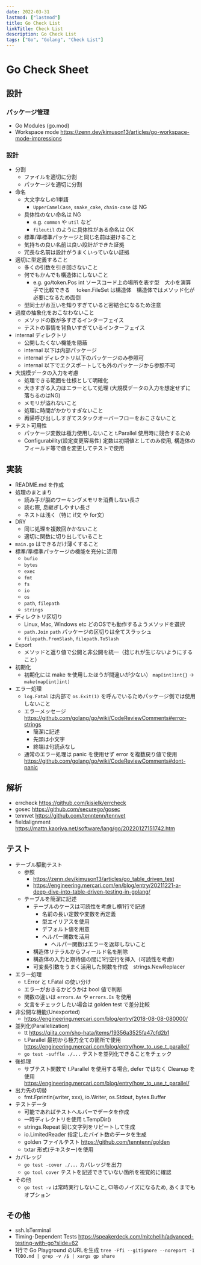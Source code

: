 ```yaml
---
date: 2022-03-31
lastmod: ["lastmod"]
title: Go Check List
linkTitle: Check List
description: Go Check List
tags: ["Go", "Golang", "Check List"]
---
```


# Go Check Sheet

## 設計
### パッケージ管理
- Go Modules (go.mod)
- Workspace mode https://zenn.dev/kimuson13/articles/go-workspace-mode-impressions

### 設計
- 分割
  - ファイルを適切に分割
  - パッケージを適切に分割
- 命名
  - 大文字なしの1単語
    - `UpperCamelCase`, `snake_cake`, `chain-case` は NG
  - 具体性のない命名は NG
    - e.g. `common` や `util` など
    - `fileutil` のように具体性がある命名は OK
  - 標準/準標準パッケージと同じ名前は避けること
  - 気持ちの良い名前は良い設計ができた証拠
  - 冗長な名前は設計がうまくいっていない証拠
- 適切に型定義すること
  - 多くの引数を引き回さないこと
  - 何でもかんでも構造体にしないこと
    - e.g. go/token.Pos int ソースコード上の場所を表す型　大小を演算子で比較できる
    　token.FileSet は構造体　構造体ではメソッド化が必要になるため面倒
  - 型同士がお互いを知りすぎていると密結合になるため注意
- 過度の抽象化をおこなわないこと
  - メソッドの数が多すぎるインターフェイス
  - テストの事情を背負いすぎているインターフェイス
- internal ディレクトリ
  - 公開したくない機能を隠蔽
  - internal 以下は内部パッケージ
  - internal ディレクトリ以下のパッケージのみ参照可
  - internal 以下でエクスポートしても外のパッケージから参照不可
- 大規模データの入力を考慮
  - 処理できる範囲を仕様として明確化
  - 大きすぎる入力はエラーとして処理 (大規模データの入力を想定せずに落ちるのはNG)
  - メモリが溢れないこと
  - 処理に時間がかかりすぎないこと
  - 再帰呼び出ししすぎてスタックオーバーフローをおこさないこと
- テスト可用性
  - パッケージ変数は極力使用しないこと t.Parallel 使用時に競合するため
  - Configurability(設定変更容易性) 定数は初期値としてのみ使用, 構造体のフィールド等で値を変更してテストで使用

## 実装
- README.md を作成
- 処理のまとまり
  - 読み手が脳のワーキングメモリを消費しない長さ
  - 読む際, 息継ぎしやすい長さ
  - ネストは浅く（特に if文 や for文）
- DRY
  - 同じ処理を複数回かかないこと
  - 適切に関数に切り出していること
- `main.go` はできるだけ薄くすること
- 標準/準標準パッケージの機能を充分に活用
  - `bufio`
  - `bytes`
  - `exec`
  - `fmt`
  - `fs`
  - `io`
  - `os`
  - `path`, `filepath`
  - `strings`
- ディレクトリ区切り
  - Linux, Mac, Windows etc どのOSでも動作するようメソッドを選択
  - `path.Join` `path` パッケージの区切りは全てスラッシュ
  - `filepath.FromSlash`, `filepath.ToSlash`
- Export
  - メソッドと返り値で公開と非公開を統一（捻じれが生じないようにすること）
- 初期化
  - 初期化には make を使用したほうが間違いが少ない）
    `map[int]int{}` -> `make(map[int]int)`
- エラー処理
  - `log.Fatal` は内部で `os.Exit(1)` を呼んでいるためパッケージ側では使用しないこと
  - エラーメッセージ https://github.com/golang/go/wiki/CodeReviewComments#error-strings
    - 簡潔に記述
    - 先頭は小文字
    - 終端は句読点なし
  - 通常のエラー処理は panic を使用せず error を複数戻り値で使用　https://github.com/golang/go/wiki/CodeReviewComments#dont-panic

## 解析
- errcheck https://github.com/kisielk/errcheck
- gosec https://github.com/securego/gosec
- tennvet https://github.com/tenntenn/tennvet
- fieldalignment https://mattn.kaoriya.net/software/lang/go/20220127151742.htm

## テスト
- テーブル駆動テスト
  - 参照
    - https://zenn.dev/kimuson13/articles/go_table_driven_test
    - https://engineering.mercari.com/en/blog/entry/20211221-a-deep-dive-into-table-driven-testing-in-golang/
  - テーブルを簡潔に記述
    - テーブルのケースは可読性を考慮し横1行で記述
      - 名前の長い定数や変数を再定義
      - 型エイリアスを使用
      - デフォルト値を用意
      - ヘルパー関数を活用
        - ヘルパー関数はエラーを返却しないこと
    - 構造体リテラルからフィールド名を削除
    - 構造体の入力と期待値の間に1行空行を挿入（可読性を考慮）
    - 可変長引数をうまく活用した関数を作成　strings.NewReplacer
- エラー処理
  - t.Error と t.Fatal の使い分け
  - エラーがおきるかどうかは bool 値で判断
  - 関数の違いは `errors.As` や `errors.Is` を使用
  - 文言をチェックしたい場合は golden test で差分比較
- 非公開な機能(Unexported)
  - https://engineering.mercari.com/blog/entry/2018-08-08-080000/
- 並列化(Parallelization)
  - tt https://qiita.com/sho-hata/items/19356a3525fa47cfd2b1
  - t.Parallel 最初から極力全ての箇所で使用 https://engineering.mercari.com/blog/entry/how_to_use_t_parallel/
  - `go test -suffle ./...` テストを並列化できることをチェック
- 後処理
  - サブテスト関数で t.Parallel を使用する場合, defer ではなく Cleanup を使用 https://engineering.mercari.com/blog/entry/how_to_use_t_parallel/
- 出力先の切替
  - fmt.Fprintln(writer, xxx), io.Writer, os.Stdout, bytes.Buffer
- テストデータ
  - 可能であればテストヘルパーでデータを作成
  - 一時ディレクトリを使用 t.TempDir()
  - strings.Repeat 同じ文字列をリピートして生成
  - io.LimitedReader 指定したバイト数のデータを生成
  - golden ファイルテスト https://github.com/tenntenn/golden
  - txtar 形式(テキスター)を使用
- カバレッジ
  - `go test -cover ./...` カバレッジを出力
  - `go tool cover` テストを記述できていない箇所を視覚的に確認
- その他
  - `go test -v` は常時実行しないこと, CI等のノイズになるため, あくまでもオプション

## その他
- ssh.IsTerminal
- Timing-Dependent Tests https://speakerdeck.com/mitchellh/advanced-testing-with-go?slide=62
- 1行で Go Playground のURLを生成 `tree -Ffi --gitignore --noreport -I TODO.md | grep -v /$ | xargs gp share`
